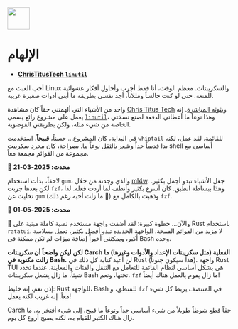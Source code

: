 <img src="https://cdn-icons-png.flaticon.com/128/7119/7119415.png" width="50" />

<br>

# الإلهام

- **[ChrisTitusTech `linutil`](https://github.com/ChrisTitusTech/linutil/)**  

أحب العبث مع Linux والسكريبتات. معظم الوقت، أنا فقط أجرب وأحاول أفكار عشوائية للمتعة. حتى لو كنت جالساً ومللاناً، أجد نفسي بطريقة ما أبني أدوات صغيرة غريبة.

واحد من الأشياء التي ألهمتني حقاً كان مشاهدة [Chris Titus Tech](https://www.youtube.com/@ChrisTitusTech) و[بثوثه المباشرة](https://www.youtube.com/@TitusTechTalk). إنه يعمل على مشروع رائع يسمى [`linutil`](https://github.com/ChrisTitusTech/linutil/)، وهذا نوعاً ما أعطاني الدفعة لصنع نسختي الخاصة من شيء مثله، ولكن بطريقتي الفوضوية.

في البداية، كان المشروع... حسناً، **قبيحاً**. استخدمت `whiptail` للقائمة. لقد عمل، لكنه بدا قديماً جداً وشعر بالثقل نوعاً ما. بصراحة، كان مجرد سكريبت shell أساسي مع مجموعة من القوائم مجمعة معاً.

📅 **محدث: 2025-03-21**  

لاحقاً، بدأت استخدام `gum`، والذي وجدته من خلال [ml4w](https://github.com/mylinuxforwork). جعل الأشياء تبدو أجمل بكثير. لكن بعدها جربت `fzf`، وهذا ببساطة انطبق. كان أسرع بكثير وأنظف لما أردت فعله. لذا تخليت عن `gum` (ما زلت أحبه رغم ذلك 💖) وذهبت بالكامل مع `fzf`.

📅 **محدث: 2025-05-01**  

🦀 والآن... خطوة كبيرة: لقد أضفت واجهة مستخدم نصية كاملة مبنية على Rust باستخدام `ratatui`. لا مزيد من القوائم القبيحة. الواجهة الجديدة تبدو أفضل بكثير، تعمل بسلاسة أكبر، ويمكنني أخيراً إضافة ميزات لم تكن ممكنة في Bash وحده.

**لكن ليكن واضحاً أن سكريبتات Carch الفعلية (مثل سكريبتات الإعداد والأدوات وغيرها) ما زالت مكتوبة في Bash.** لن أعيد كتابة كل ذلك في Rust (هذا سيكون جنوناً). واجهة Rust TUI هي بشكل أساسي لنظام القائمة للتعامل مع التنقل والفئات والمعاينة. عندما تحدد شيئاً، ما زال يشغل سكريبتات Bash تحتها، ونعم، `fzf` ما زال يقوم بالعمل هناك أيضاً!

إذن نعم، إنه خليط: Rust للواجهة، Bash للمنطق، و `fzf` في المنتصف يربط كل شيء معاً. إنه غريب لكنه يعمل!

Carch حقاً قطع شوطاً طويلاً من شيء أساسي جداً ونوعاً ما قبيح، إلى شيء أفتخر به. ما زال هناك الكثير للقيام به، لكنه يصبح أروع كل يوم.